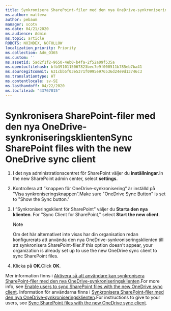 ```yaml
---
title: Synkronisera SharePoint-filer med den nya OneDrive-synkroniseringsklienten
ms.author: matteva
author: pebaum
manager: scotv
ms.date: 04/21/2020
ms.audience: Admin
ms.topic: article
ROBOTS: NOINDEX, NOFOLLOW
localization_priority: Priority
ms.collection: Adm_O365
ms.custom: ''
ms.assetid: 5ad2f1f2-9650-4eb0-b4fa-2f52a09f535a
ms.openlocfilehash: bfb3910115067823bec7e9f000511b785eb7ba41
ms.sourcegitcommit: 631cbb5f03e5371f0995e976536d24e9d13746c3
ms.translationtype: HT
ms.contentlocale: sv-SE
ms.lasthandoff: 04/22/2020
ms.locfileid: "43767015"
---
```

# <a name="sync-sharepoint-files-with-the-new-onedrive-sync-client"></a><span data-ttu-id="22fd1-102">Synkronisera SharePoint-filer med den nya OneDrive-synkroniseringsklienten</span><span class="sxs-lookup"><span data-stu-id="22fd1-102">Sync SharePoint files with the new OneDrive sync client</span></span>

1. <span data-ttu-id="22fd1-103">I det nya administrationscentret för SharePoint väljer du **inställningar**.</span><span class="sxs-lookup"><span data-stu-id="22fd1-103">In the new SharePoint admin center, select **settings**.</span></span>
    
2. <span data-ttu-id="22fd1-104">Kontrollera att ”knappen för OneDrive-synkronisering” är inställd på ”Visa synkroniseringsknappen”.</span><span class="sxs-lookup"><span data-stu-id="22fd1-104">Make sure "OneDrive Sync Button" is set to "Show the Sync button."</span></span>
    
3. <span data-ttu-id="22fd1-105">I ”Synkroniseringsklient för SharePoint” väljer du **Starta den nya klienten**.  </span><span class="sxs-lookup"><span data-stu-id="22fd1-105">For "Sync Client for SharePoint," select **Start the new client**.</span></span>
    
    > [!NOTE]
    > <span data-ttu-id="22fd1-106">Om det här alternativet inte visas har din organisation redan konfigurerats att använda den nya OneDrive-synkroniseringsklienten till att synkronisera SharePoint-filer.</span><span class="sxs-lookup"><span data-stu-id="22fd1-106">If this option doesn't appear, your organization is already set up to use the new OneDrive sync client to sync SharePoint files.</span></span> 
  
4. <span data-ttu-id="22fd1-107">Klicka på **OK**.</span><span class="sxs-lookup"><span data-stu-id="22fd1-107">Click **OK**.</span></span>
    
<span data-ttu-id="22fd1-108">Mer information finns i [Aktivera så att användare kan synkronisera SharePoint-filer med den nya OneDrive-synkroniseringsklienten](https://go.microsoft.com/fwlink/?linkid=866433).</span><span class="sxs-lookup"><span data-stu-id="22fd1-108">For more info, see [Enable users to sync SharePoint files with the new OneDrive sync client](https://go.microsoft.com/fwlink/?linkid=866433).</span></span> <span data-ttu-id="22fd1-109">Information för användarna finns i [Synkronisera SharePoint-filer med den nya OneDrive-synkroniseringsklienten](https://go.microsoft.com/fwlink/?linkid=866427).</span><span class="sxs-lookup"><span data-stu-id="22fd1-109">For instructions to give to your users, see [Sync SharePoint files with the new OneDrive sync client](https://go.microsoft.com/fwlink/?linkid=866427).</span></span>
  

